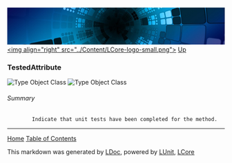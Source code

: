 ![](../Content/LCore-banner-small.png "")
[&lt;img align=&quot;right&quot; src=&quot;../Content/LCore-logo-small.png&quot;&gt;](../../README.md)
[Up](../L.md)

### TestedAttribute
![Type Object Class](http://b.repl.ca/v1/Type-Object%20Class-lightgrey.png "")
![Type Object Class](http://b.repl.ca/v1/Type-Object%20Class-lightgrey.png "")

###### Summary

            Indicate that unit tests have been completed for the method.
            



---

[Home](../../README.md) [Table of Contents](../../TableOfContents.md)

This markdown was generated by [LDoc](https://github.com/CodeSingularity/LDoc), powered by [LUnit](https://github.com/CodeSingularity/LUnit), [LCore](https://github.com/CodeSingularity/LCore)
